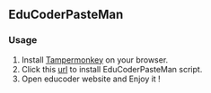 ## EduCoderPasteMan

### Usage
1. Install [Tampermonkey](https://www.tampermonkey.net/index.php?browser=chrome&locale=en) on your browser.
2. Click this [url](https://github.com/gaobobo/EduCoderPasteMan/releases/download/v1.0.1/EduCoderPasteMan.user.js) to install EduCoderPasteMan script.
3. Open educoder website and Enjoy it !